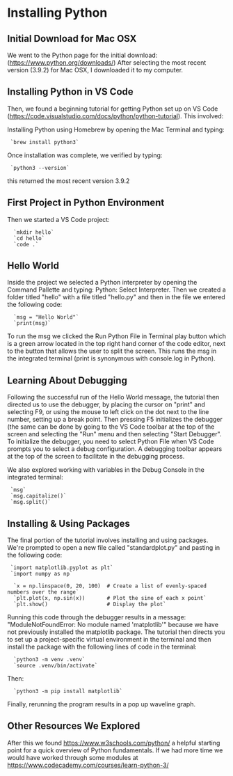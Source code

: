 
# Installing Python

## Initial Download for Mac OSX

We went to the Python page for the initial download: (https://www.python.org/downloads/)
After selecting the most recent version (3.9.2) for Mac OSX, I downloaded it to my computer.

## Installing Python in VS Code

Then, we found a beginning tutorial for getting Python set up on VS Code (https://code.visualstudio.com/docs/python/python-tutorial). This involved:

Installing Python using Homebrew by opening the Mac Terminal and typing: 

     `brew install python3`
  
Once installation was complete, we verified by typing: 

     `python3 --version`

this returned the most recent version 3.9.2

## First Project in Python Environment

Then we started a VS Code project: 

      `mkdir hello`
      `cd hello`
      `code .`

## Hello World

Inside the project we selected a Python interpreter by opening the Command Pallette and typing: Python: Select Interpreter. Then we created a folder titled "hello" with a file titled "hello.py" and then in the file we entered the following code: 

      `msg = "Hello World"`
      `print(msg)`

To run the msg we clicked the Run Python File in Terminal play button which is a green arrow located in the top right hand corner of the code editor, next to the button that allows the user to split the screen. This runs the msg in the integrated terminal (print is synonymous with console.log in Python).

## Learning About Debugging

Following the successful run of the Hello World message, the tutorial then directed us to use the debugger, by placing the cursor on "print" and selecting F9, or using the mouse to left click on the dot next to the line number, setting up a break point. Then pressing F5 initializes the debugger (the same can be done by going to the VS Code toolbar at the top of the screen and selecting the "Run" menu and then selecting "Start Debugger". To initialize the debugger, you need to select Python File when VS Code prompts you to select a debug configuration. A debugging toolbar appears at the top of the screen to facilitate in the debugging process.

We also explored working with variables in the Debug Console in the integrated terminal:

     `msg`
     `msg.capitalize()`
     `msg.split()`

## Installing & Using Packages

The final portion of the tutorial involves installing and using packages. We're prompted to open a new file called "standardplot.py" and pasting in the following code:

     `import matplotlib.pyplot as plt`
     `import numpy as np`

      `x = np.linspace(0, 20, 100)  # Create a list of evenly-spaced numbers over the range`
      `plt.plot(x, np.sin(x))       # Plot the sine of each x point`
      `plt.show()                   # Display the plot`

Running this code through the debugger results in a message: "ModuleNotFoundError: No module named 'matplotlib'" because we have not previously installed the matplotlib package. The tutorial then directs you to set up a project-specific virtual environment in the terminal and then install the package with the following lines of code in the terminal:

      `python3 -m venv .venv`
      `source .venv/bin/activate`

Then:

      `python3 -m pip install matplotlib`

Finally, rerunning the program results in a pop up waveline graph.

## Other Resources We Explored

After this we found https://www.w3schools.com/python/ a helpful starting point for a quick overview of Python fundamentals. If we had more time we would have worked through some modules at https://www.codecademy.com/courses/learn-python-3/